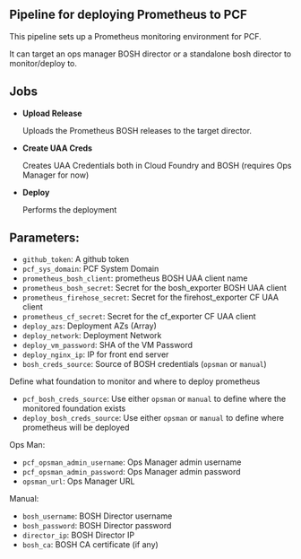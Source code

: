 ## Pipeline for deploying Prometheus to PCF

This pipeline sets up a Prometheus monitoring environment for PCF.

It can target an ops manager BOSH director or a standalone bosh director to monitor/deploy to.

## Jobs

- **Upload Release**

  Uploads the Prometheus BOSH releases to the target director.

- **Create UAA Creds**

  Creates UAA Credentials both in Cloud Foundry and BOSH (requires Ops Manager for now)

- **Deploy**

  Performs the deployment

## Parameters:

  - `github_token`: A github token
  - `pcf_sys_domain`: PCF System Domain
  - `prometheus_bosh_client`: prometheus BOSH UAA client name
  - `prometheus_bosh_secret`: Secret for the bosh_exporter BOSH UAA client
  - `prometheus_firehose_secret`: Secret for the firehost_exporter CF UAA client
  - `prometheus_cf_secret`: Secret for the cf_exporter CF UAA client
  - `deploy_azs`: Deployment AZs (Array)
  - `deploy_network`: Deployment Network
  - `deploy_vm_password`: SHA of the VM Password
  - `deploy_nginx_ip`: IP for front end server
  - `bosh_creds_source`: Source of BOSH credentials (`opsman` or `manual`)

Define what foundation to monitor and where to deploy prometheus 
  - `pcf_bosh_creds_source`: Use either `opsman` or `manual` to define where the monitored foundation exists
  - `deploy_bosh_creds_source`: Use either `opsman` or `manual` to define where prometheus will be deployed

Ops Man:
  - `pcf_opsman_admin_username`: Ops Manager admin username
  - `pcf_opsman_admin_password`: Ops Manager admin password
  - `opsman_url`: Ops Manager URL

Manual:
 - `bosh_username`: BOSH Director username
 - `bosh_password`: BOSH Director password
 - `director_ip`: BOSH Director IP
 - `bosh_ca`: BOSH CA certificate (if any)

